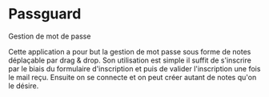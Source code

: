# Passguard
Gestion de mot de passe

Cette application a pour but la gestion de mot passe sous forme de notes déplaçable par drag & drop.
Son utilisation est simple il suffit de s'inscrire par le biais du formulaire d'inscription et puis de valider l'inscription une fois le mail reçu.
Ensuite on se connecte et on peut créer autant de notes qu'on le désire.

